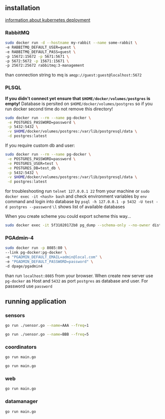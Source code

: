 ## installation

[information about kubernetes deployment](https://stackoverflow.com/questions/25540711/docker-postgres-pgadmin-local-connection)

### RabbitMQ
```bash
sudo docker run -d --hostname my-rabbit --name some-rabbit \
-e RABBITMQ_DEFAULT_USER=guest \
-e RABBITMQ_DEFAULT_PASS=guest \
-p 15672:15672 -p 5671:5671 \
-p 5672:5672 -p 15671:15671 \
-p 25672:25672 rabbitmq:3-management
```

than connection string to mq is `amqp://guest:guest@localhost:5672`

### PLSQL

**If you didn't connect yet ensure that `$HOME/docker/volumes/postgres` is empty!**
Database is persited on `$HOME/docker/volumes/postgres` so if you run docker second time
do not remove this directory!

```bash
sudo docker run --rm --name pg-docker \
 -e POSTGRES_PASSWORD=password \
 -p 5432:5432 \
 -v $HOME/docker/volumes/postgres:/var/lib/postgresql/data \
 -d postgres:latest
```


If you require custom db and user:
```bash
sudo docker run --rm --name pg-docker \
 -e POSTGRES_PASSWORD=password \
 -e POSTGRES_USER=test \
 -e POSTGRES_DB=test_db \
 -p 5432:5432 \
 -v $HOME/docker/volumes/postgres:/var/lib/postgresql/data \
 -d postgres:latest
```


for troubleshooting run `telnet 127.0.0.1 22` from your machine
or `sudo docker exec -it <hash> bash` and check environment variables 
by `env` command and login into database by `psql -h 127.0.0.1 -p 5432 -U test -d postgres --password`
`\l` shows list of available databases


When you create scheme you could export scheme this way... 
```bash
sudo docker exec -it 5f31020172b8 pg_dump --schema-only --no-owner distributed -U test > create_the_tables.sql
``` 

### PGAdmin-4

```bash
sudo docker run -p 8085:80 \
--link pg-docker:pg-docker \
-e "PGADMIN_DEFAULT_EMAIL=admin@local.com" \
-e "PGADMIN_DEFAULT_PASSWORD=password" \
-d dpage/pgadmin4
```

than run `localhost:8085` from your browser.
When create new server use `pg-docker` as Host and `5432` as port 
`postgres` as database and user. For password use `password`




## running application

### sensors

```bash
go run ./sensor.go --name=AAA --freq=1
```

```bash
go run ./sensor.go --name=BBB --freq=5
```

### coordinators

```bash
go run main.go
```

```bash
go run main.go
```

### web
```bash
go run main.go
```


### datamanager
```bash
go run main.go
```